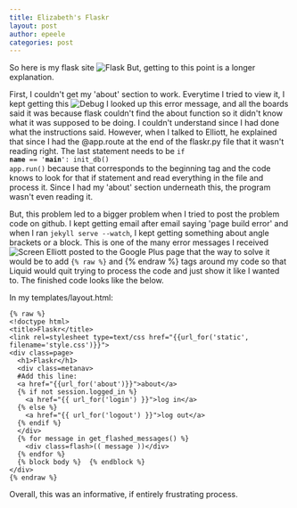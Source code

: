 ```yaml
---
title: Elizabeth's Flaskr
layout: post
author: epeele
categories: post
---
```


So here is my flask site ![Flask](http://www.unc.edu/~epeele/file/flask_pic.png)  But, getting to this point is a longer explanation.

First, I couldn't get my 'about' section to work.  Everytime I tried to view it, I kept getting this ![Debug](http://www.unc.edu/~epeele/file/pic.png)  I looked up this error message, and all the boards said it was because flask couldn't find the about function so it didn't know what it was supposed to be doing.  I couldn't understand since I had done what the instructions said.  However, when I talked to Elliott, he explained that since I had the @app.route at the end of the flaskr.py file that it wasn't reading right.  The last statement needs to be <code>if __name__ == '__main__':  init_db()  app.run()</code> because that corresponds to the beginning tag and the code knows to look for that if statement and read everything in the file and process it.  Since I had my 'about' section underneath this, the program wasn't even reading it.

But, this problem led to a bigger problem when I tried to post the problem code on github.  I kept getting email after email saying 'page build error' and when I ran <code>jekyll serve --watch</code>, I kept getting something about angle brackets or a block.  This is one of the many error messages I received ![Screen](http://www.unc.edu/~epeele/file/peele_screenpage.png)  Elliott posted to the Google Plus page that the way to solve it would be to add  <code>{% raw %}</code> and {% endraw %} tags around my code so that Liquid would quit trying to process the code and just show it like I wanted to.  The finished code looks like the below.

In my templates/layout.html:

```
{% raw %}
<!doctype html>
<title>Flaskr</title>
<link rel=stylesheet type=text/css href="{{url_for('static', filename='style.css')}}">
<div class=page>
  <h1>Flaskr</h1>
  <div class=metanav>
  #Add this line:
  <a href="{{url_for('about')}}">about</a>
  {% if not session.logged_in %}
    <a href="{{ url_for('login') }}">log in</a>
  {% else %}
    <a href="{{ url_for('logout') }}">log out</a>
  {% endif %}
  </div>
  {% for message in get_flashed_messages() %}
    <div class=flash>(( message ))</div>
  {% endfor %}
  {% block body %}  {% endblock %}
</div>
{% endraw %}
```

Overall, this was an informative, if entirely frustrating process.
